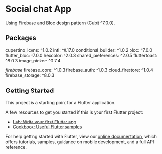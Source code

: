 # Social chat App
Using Firebase and Bloc design pattern (Cubit ^7.0.0).

## Packages
 cupertino_icons: ^1.0.2
  intl: ^0.17.0
  conditional_builder: ^1.0.2
  bloc: ^7.0.0
  flutter_bloc: ^7.0.0
  hexcolor: ^2.0.3
  shared_preferences: ^2.0.5
  fluttertoast: ^8.0.3
  image_picker: ^0.7.4

  *firebase*
  firebase_core: ^1.0.3
  firebase_auth: ^1.0.3
  cloud_firestore: ^1.0.4
  firebase_storage: ^8.0.3

## Getting Started

This project is a starting point for a Flutter application.

A few resources to get you started if this is your first Flutter project:

- [Lab: Write your first Flutter app](https://flutter.dev/docs/get-started/codelab)
- [Cookbook: Useful Flutter samples](https://flutter.dev/docs/cookbook)

For help getting started with Flutter, view our
[online documentation](https://flutter.dev/docs), which offers tutorials,
samples, guidance on mobile development, and a full API reference.
